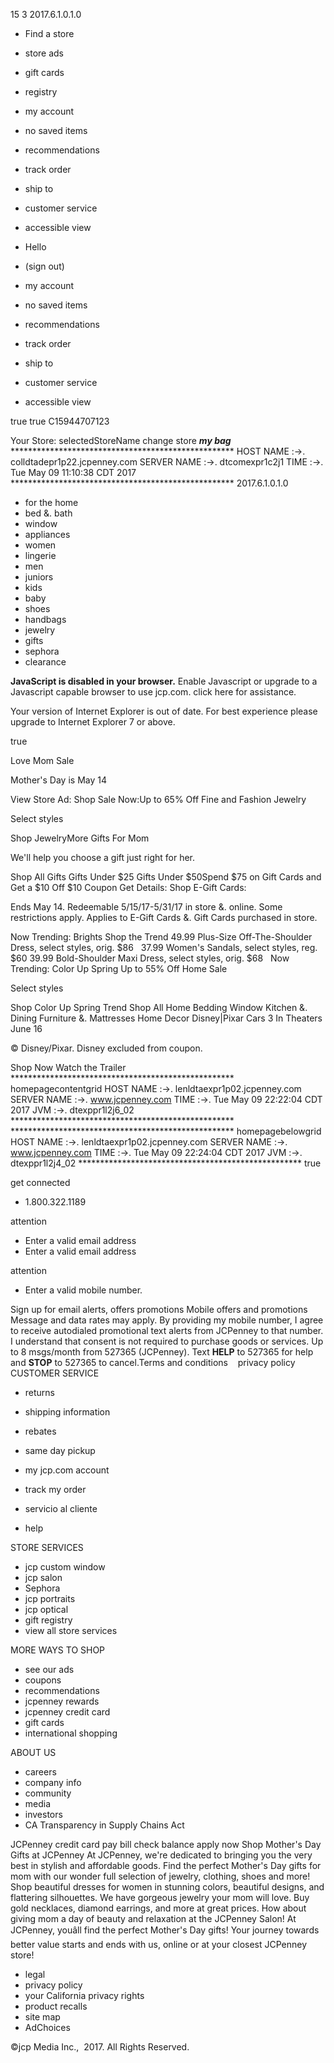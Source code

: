 15 3 2017.6.1.0.1.0

*   Find a store
*   store ads
*   gift cards
*   registry

*   my account
*   no saved items
*   recommendations
*   track order
*   ship to

*   customer service
*   accessible view
    

*   Hello  
*   (sign out)
    
*   my account

*   no saved items
*   recommendations
*   track order
*   ship to

*   customer service
*   accessible view
    

true true C15944707123

Your Store: selectedStoreName change store _**my bag**_ \*\*\*\*\*\*\*\*\*\*\*\*\*\*\*\*\*\*\*\*\*\*\*\*\*\*\*\*\*\*\*\*\*\*\*\*\*\*\*\*\*\*\*\*\*\*\*\*\*\*\* HOST NAME :->. colldtadepr1p22.jcpenney.com SERVER NAME :->. dtcomexpr1c2j1 TIME :->. Tue May 09 11:10:38 CDT 2017 \*\*\*\*\*\*\*\*\*\*\*\*\*\*\*\*\*\*\*\*\*\*\*\*\*\*\*\*\*\*\*\*\*\*\*\*\*\*\*\*\*\*\*\*\*\*\*\*\*\*\* 2017.6.1.0.1.0

*   for the home
*   bed &. bath
*   window
*   appliances
*   women
*   lingerie
*   men
*   juniors
*   kids
*   baby
*   shoes
*   handbags
*   jewelry
*   gifts
*   sephora
*   clearance

**JavaScript is disabled in your browser.** Enable Javascript or upgrade to a Javascript capable browser to use jcp.com. click here for assistance.

Your version of Internet Explorer is out of date. For best experience please upgrade to Internet Explorer 7 or above.

true

Love Mom Sale

Mother's Day is May 14

View Store Ad: Shop Sale Now:Up to 65% Off Fine and Fashion Jewelry

Select styles

Shop JewelryMore Gifts For Mom

We'll help you choose a gift just right for her.

Shop All Gifts Gifts Under $25 Gifts Under $50Spend $75 on Gift Cards and Get a $10 Off $10 Coupon Get Details: Shop E-Gift Cards:

Ends May 14. Redeemable 5/15/17-5/31/17 in store &. online. Some restrictions apply. Applies to E-Gift Cards &. Gift Cards purchased in store.

Now Trending: Brights Shop the Trend 49.99 Plus-Size Off-The-Shoulder Dress, select styles, orig. $86   37.99 Women's Sandals, select styles, reg. $60 39.99 Bold-Shoulder Maxi Dress, select styles, orig. $68   Now Trending: Color Up Spring Up to 55% Off Home Sale

Select styles

Shop Color Up Spring Trend Shop All Home Bedding Window Kitchen &. Dining Furniture &. Mattresses Home Decor Disney|Pixar Cars 3 In Theaters June 16

© Disney/Pixar. Disney excluded from coupon.

Shop Now Watch the Trailer \*\*\*\*\*\*\*\*\*\*\*\*\*\*\*\*\*\*\*\*\*\*\*\*\*\*\*\*\*\*\*\*\*\*\*\*\*\*\*\*\*\*\*\*\*\*\*\*\*\*\* homepagecontentgrid HOST NAME :->. lenldtaexpr1p02.jcpenney.com SERVER NAME :->. www.jcpenney.com TIME :->. Tue May 09 22:22:04 CDT 2017 JVM :->. dtexppr1l2j6\_02 \*\*\*\*\*\*\*\*\*\*\*\*\*\*\*\*\*\*\*\*\*\*\*\*\*\*\*\*\*\*\*\*\*\*\*\*\*\*\*\*\*\*\*\*\*\*\*\*\*\*\* \*\*\*\*\*\*\*\*\*\*\*\*\*\*\*\*\*\*\*\*\*\*\*\*\*\*\*\*\*\*\*\*\*\*\*\*\*\*\*\*\*\*\*\*\*\*\*\*\*\*\* homepagebelowgrid HOST NAME :->. lenldtaexpr1p02.jcpenney.com SERVER NAME :->. www.jcpenney.com TIME :->. Tue May 09 22:24:04 CDT 2017 JVM :->. dtexppr1l2j4\_02 \*\*\*\*\*\*\*\*\*\*\*\*\*\*\*\*\*\*\*\*\*\*\*\*\*\*\*\*\*\*\*\*\*\*\*\*\*\*\*\*\*\*\*\*\*\*\*\*\*\*\* true

get connected

*   1.800.322.1189

attention

*   Enter a valid email address
*   Enter a valid email address

attention

*   Enter a valid mobile number.

Sign up for email alerts, offers promotions Mobile offers and promotions Message and data rates may apply. By providing my mobile number, I agree to receive autodialed promotional text alerts from JCPenney to that number. I understand that consent is not required to purchase goods or services. Up to 8 msgs/month from 527365 (JCPenney). Text **HELP** to 527365 for help and **STOP** to 527365 to cancel.Terms and conditions    privacy policy CUSTOMER SERVICE

*   returns
*   shipping information
*   rebates
*   same day pickup
*   my jcp.com account
*   track my order

*   servicio al cliente
*   help

STORE SERVICES

*   jcp custom window
*   jcp salon
*   Sephora
*   jcp portraits
*   jcp optical
*   gift registry
*   view all store services

MORE WAYS TO SHOP

*   see our ads
*   coupons
*   recommendations
*   jcpenney rewards
*   jcpenney credit card
*   gift cards
*   international shopping

ABOUT US

*   careers
*   company info
*   community
*   media
*   investors
*   CA Transparency in Supply Chains Act

JCPenney credit card pay bill check balance apply now Shop Mother's Day Gifts at JCPenney At JCPenney, we're dedicated to bringing you the very best in stylish and affordable goods. Find the perfect Mother's Day gifts for mom with our wonder full selection of jewelry, clothing, shoes and more! Shop beautiful dresses for women in stunning colors, beautiful designs, and flattering silhouettes. We have gorgeous jewelry your mom will love. Buy gold necklaces, diamond earrings, and more at great prices. How about giving mom a day of beauty and relaxation at the JCPenney Salon! At JCPenney, youâll find the perfect Mother's Day gifts! Your journey towards better value starts and ends with us, online or at your closest JCPenney store!

*   legal
*   privacy policy
*   your California privacy rights
*   product recalls
*   site map
*   AdChoices

©jcp Media Inc.,  2017. All Rights Reserved.